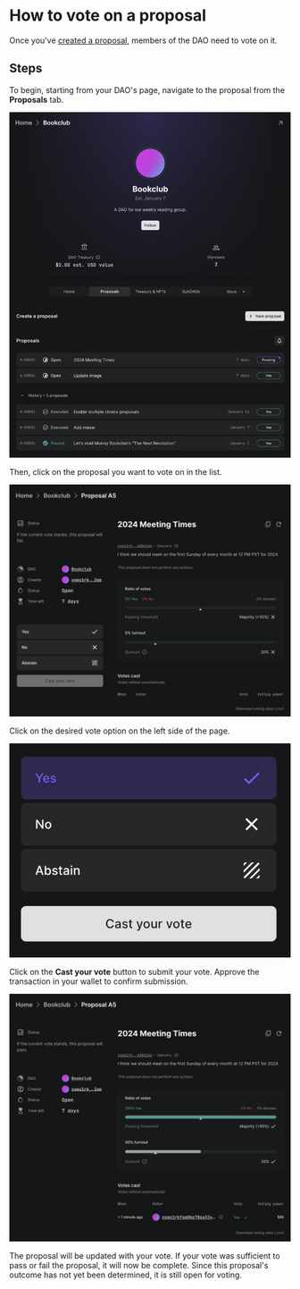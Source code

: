# How to vote on a proposal

Once you've [created a proposal](how-to-create-a-proposal.md), members of the DAO need to vote on it.

## Steps

To begin, starting from your DAO's page, navigate to the proposal from the **Proposals** tab.

![Proposals tab](../../.gitbook/assets/proposals-tab-with-proposals.png)

Then, click on the proposal you want to vote on in the list.

![Proposal page](../../.gitbook/assets/proposal-no-votes.png)

Click on the desired vote option on the left side of the page.

![Vote options](../../.gitbook/assets/single-choice-proposal-vote-options.png)

Click on the **Cast your vote** button to submit your vote. Approve the transaction in your wallet to confirm submission.

![Proposal still open](../../.gitbook/assets/open-proposal-already-voted.png)

The proposal will be updated with your vote. If your vote was sufficient to pass or fail the proposal, it will now be complete. Since this proposal's outcome has not yet been determined, it is still open for voting.
